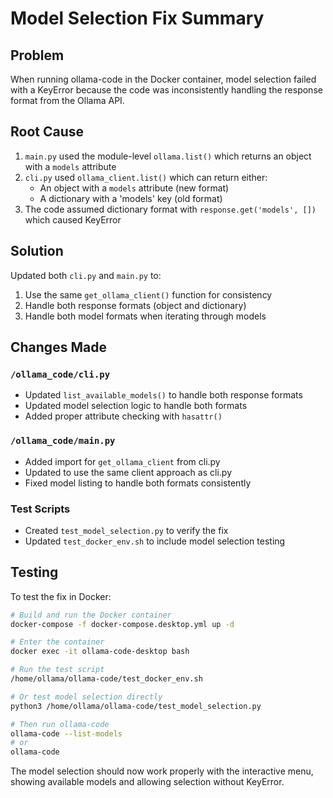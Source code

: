 # Model Selection Fix Summary

## Problem
When running ollama-code in the Docker container, model selection failed with a KeyError because the code was inconsistently handling the response format from the Ollama API.

## Root Cause
1. `main.py` used the module-level `ollama.list()` which returns an object with a `models` attribute
2. `cli.py` used `ollama_client.list()` which can return either:
   - An object with a `models` attribute (new format)
   - A dictionary with a 'models' key (old format)
3. The code assumed dictionary format with `response.get('models', [])` which caused KeyError

## Solution
Updated both `cli.py` and `main.py` to:
1. Use the same `get_ollama_client()` function for consistency
2. Handle both response formats (object and dictionary)
3. Handle both model formats when iterating through models

## Changes Made

### `/ollama_code/cli.py`
- Updated `list_available_models()` to handle both response formats
- Updated model selection logic to handle both formats
- Added proper attribute checking with `hasattr()`

### `/ollama_code/main.py`
- Added import for `get_ollama_client` from cli.py
- Updated to use the same client approach as cli.py
- Fixed model listing to handle both formats consistently

### Test Scripts
- Created `test_model_selection.py` to verify the fix
- Updated `test_docker_env.sh` to include model selection testing

## Testing
To test the fix in Docker:

```bash
# Build and run the Docker container
docker-compose -f docker-compose.desktop.yml up -d

# Enter the container
docker exec -it ollama-code-desktop bash

# Run the test script
/home/ollama/ollama-code/test_docker_env.sh

# Or test model selection directly
python3 /home/ollama/ollama-code/test_model_selection.py

# Then run ollama-code
ollama-code --list-models
# or
ollama-code
```

The model selection should now work properly with the interactive menu, showing available models and allowing selection without KeyError.